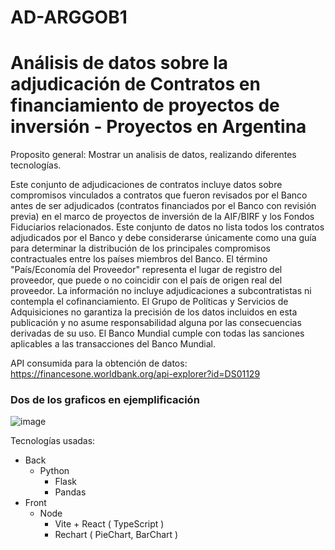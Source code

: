 # AD-ARGGOB1
<h1>Análisis de datos sobre la adjudicación de Contratos en financiamiento de proyectos de inversión - Proyectos en Argentina</h1>

Proposito general: Mostrar un analisis de datos, realizando diferentes tecnologías.

Este conjunto de adjudicaciones de contratos incluye datos sobre compromisos vinculados a contratos que fueron revisados por el Banco antes de ser adjudicados (contratos financiados por el Banco con revisión previa) en el marco de proyectos de inversión de la AIF/BIRF y los Fondos Fiduciarios relacionados. Este conjunto de datos no lista todos los contratos adjudicados por el Banco y debe considerarse únicamente como una guía para determinar la distribución de los principales compromisos contractuales entre los países miembros del Banco. El término "País/Economía del Proveedor" representa el lugar de registro del proveedor, que puede o no coincidir con el país de origen real del proveedor. La información no incluye adjudicaciones a subcontratistas ni contempla el cofinanciamiento. El Grupo de Políticas y Servicios de Adquisiciones no garantiza la precisión de los datos incluidos en esta publicación y no asume responsabilidad alguna por las consecuencias derivadas de su uso. El Banco Mundial cumple con todas las sanciones aplicables a las transacciones del Banco Mundial.

API consumida para la obtención de datos: https://financesone.worldbank.org/api-explorer?id=DS01129

<h3>Dos de los graficos en ejemplificación</h3>
   
![image](https://github.com/user-attachments/assets/e3912494-7f40-45b1-9c22-10b8f9e6745f)

Tecnologías usadas:

* Back
  - Python
    + Flask
    + Pandas
* Front
  - Node
    + Vite + React ( TypeScript )
    + Rechart ( PieChart, BarChart )


